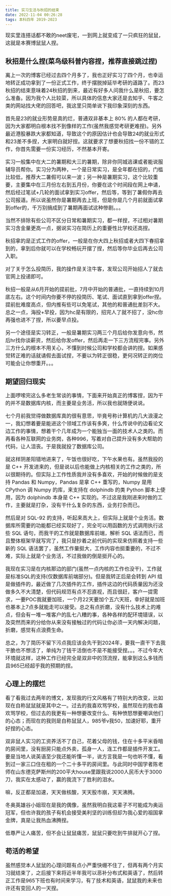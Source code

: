 ```yaml
---
title: 实习生活与秋招的结束
date: 2022-11-04 00:26:28
tags: 本科四年 2019-2023
---
```


<font size=3>
现实里连搭话都不敢的neet废宅，一到网上就变成了一只疯狂的鼠鼠，这就是本赛博鼠鼠人捏。
</font>

## 秋招是什么捏(菜鸟级科普内容捏，推荐直接跳过捏)

<font size=3>
离上一次的博客已经过去四个月多了，我也正好实习了四个月，也幸运地转正成功拿到了一份正式工作，终于摆脱掉延毕考研的道路了。而23秋招的结束意味着24秋招的到来，最近有好多人问我什么是秋招，要怎么准备。因为我个人比较菜，所以具体的信息大家还是去知乎、牛客之类的网站找大佬的回答吧，我这里只简单说下我印象深刻的东西。

首先是23的就业形势是真的烂，普通双非基本上 80% 的人都在考研，因为大家都明白根本找不到像样的工作(虽然我感觉考研更难捏)。另外最近港股暴跌大家都知道，导致这个的原因估计也会导致24的就业形式和23差不多捏，大家明白就好捏。这就要求了想要秋招找一份不错的工作，你首先需要一份实习经历，不然基本开寄。

实习一般集中在大二的暑期和大三的暑期，除非你同城逃课或者能说服辅导员帮你。实习分为两种，一个是日常实习，是全年都在招的，门槛比较低，推荐大二暑假可以来一波；另一种是暑期实习，这个比较重要，主要集中在三月份左右到五月份，你要在这个时间段在网上申请，然后经过笔试+几轮的面试拿到实习offer，然后等，等到了暑假你再去公司报道。所以说虽然你是暑期再去上班，但是你是几个月前就面试拿到offer的，千万别搞成到了暑期再面试这种惨剧。。。

当然不排除有些公司不区分日常和暑期实习，都一样捏，不过相对暑期实习含金量更高一点，据说实习在简历上的重要性比学校还高捏。

秋招拿的是正式工作的offer，一般是在你大四上秋招或者大四下春招拿到的，拿到后你就可以在学校畅玩开摆了捏，然后等你毕业后再去公司入职。

对了关于怎么投简历，我的操作是关注牛客，发现公司开始招人了就去官网上投递即可。

秋招一般是从6月开始的提前批，7月中开始的普通批，一直持续到10月底左右。这个时间内你要不停的投简历、笔试、面试直到拿到offer捏。提前批难度高点，但内推有些可以免笔试，其他的和普通批差别不大。总之一点，海投+早投，因为hc是有限的，招完人了就不招了，没hc你再强也进不了捏，所以要早点投。

另一个途径是实习转正，一般是暑期实习两三个月后给你发意向书，然后hr找你谈薪资，然后给你发offer，然后再走一下三方流程完事。另外三方什么的根本不用关心，不懂到时候公司和学校都会讲的捏。如果感觉转正难的话就请假去面试捏，不要以为转正很稳，更何况转正的岗位可能会让你想重开。。。
</font>

## 期望回归现实

<font size=3>
上面啰嗦完这么多老生常谈的事情，下面来开始真正的博客捏，因为干的并不是数据库内核，而主要是业务活，所以我也就随便说说。

七个月前我觉得做数据库真的很有意思，毕竟号称计算机的几大浪漫之一，我幻想着要是能进这个领域工作该有多爽，什么传说中的边看论文边工作的事情，想着干个几年成为一个能独当一面的技术人之类的。而再看各种互联网的业务岗，各种996，写着对自己提升没有多大帮助的代码，让人沮丧。于是我就投了数据库公司。

就这样阴差阳错地进来了，午饭也很好吃，下午水果也有。虽然我投的是 C++ 开发进来的，但是说以后也能做上内核相关的工作之类的，所以很期待的。但实际上工作性质我并没有多喜欢，开始的时候做的是支持 Pandas 和 Numpy，Pandas 是拿 C++ 重写的，Numpy 是用 CPython 调 Numpy 的库，来支持在 dolphindb 的类 Python 脚本上使用，因为 dolphindb 本身是 C++ 实现的。不过这是我刚进来时做的工作，主要就是打杂，没有干什么复杂的东西，业务打杂而已。

然后是对 SQL-92 的支持，听起来高大上，但实际上就是个业务活。数据库所需要的功能都已经实现好了，完全可以用函数的方式调用执行这些 SQL 语句，而我干的工作就是数据库前端，解析 SQL 语法而已，而且整体框架早就写完了，我只是抄着之前代码的实现来仿照着支持一些新的 SQL 语法罢了，虽然工作量挺大，工作内容也挺重要的，不过不难，实际上就是个业务活，不过我做的倒是挺开心的。

我现在实习是在内核那边的部门(虽然一点内核的工作也没干)，工作就是标准SQL的支持(仅数据库前端部分)。但是我转正后是会转到 API 组是做插件的，最近做了几次插件的工作，插件这边的代码质量因为还没做多久不大清楚，但代码规范有点不忍直视，而且很赶，客户一提需求，一要POC我就要加班，一个月22天要加个五六天班，幸好就是加班也基本上7点多就能走可以接受。总之有点折磨，没有什么技术上的难点，但会有一堆一堆客户的乱七八糟的事，各种各样的配环境错误，以及突然而来的分给你从来没有接触过的代码让你必须一天内解决问题，折磨，感觉有点浪费生命。

总之，为了简历不留下污点我应该会先干到2024年，要我一直干下去我干脆也不想活了，单纯为了钱干活倒也不是不能接受捏。。。不过今年大环境就这样，这种工作已经完全是双非中的顶流捏，能拿到这么多钱而且965已经超乎我的预期的捏。
</font>

## 心理上的摆烂

<font size=3>
看了看我过去两年的博文，发现我的行文风格有了特别大的改变，比如现在自称鼠鼠就是其中之一。过去的我喜欢骂学校，虽然现在的我也喜欢骂学校，但过去的我更有一种想要改变什么、有种愤怒想要嘲讽他们的心态；而现在的我则是自称鼠鼠人，985爷v我50，加速好耶，重开好捏的心态。

双非鼠人实习的工资养活不了自己，花着父母的钱，住在十多平米昏暗的房间里，没有厨房只能点外卖，孤身一人，连工作都是插件开发工。要是当地人说英语至少我还能听懂一半，说方言我是一句也听不懂，看到过一家三口住在租的一个二十多平的房间里。与此同时中国学者陈老师在山东德克萨斯州的200平大house里跟我说2000人民币大于3000刀，我实在太感动了，赢的我流下了胜利的泪水。

嘛，反正都是加速，天天做核酸，天天股市崩，天天沸腾。

冬奥英雄谷小姐现在是我的偶像，虽然我明白我这辈子不可能成为奥运冠军，但也许我的孩子有机会接受美利坚的训练但却为我心爱的祖国拿金牌，真是让我热血沸腾捏。

低尊严让人痛苦，但不会让鼠鼠痛苦，鼠鼠只要吃到牛排就开心了捏。
</font>

## 苟活的希望

<font size=3>
虽然感觉本人鼠鼠的心理问题有点小严重快绷不住了，但再有两个月实习就结束了，之后接下来将近半年我可以恶补分布式和英语了，然后转正工作是965下班也有时间来学习，有了技术和英语，鼠鼠我的未来也许还有变回人的一天捏。
</font>
